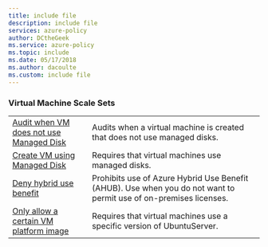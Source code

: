 ```yaml
---
title: include file
description: include file
services: azure-policy
author: DCtheGeek
ms.service: azure-policy
ms.topic: include
ms.date: 05/17/2018
ms.author: dacoulte
ms.custom: include file
---
```


### Virtual Machine Scale Sets

|  |  |
|---------|---------|
| [Audit when VM does not use Managed Disk](../articles/azure-policy/scripts/create-vm-managed-disk.md) | Audits when a virtual machine is created that does not use managed disks.|
| [Create VM using Managed Disk](../articles/azure-policy/scripts/use-managed-disk-vm.md) | Requires that virtual machines use managed disks.|
| [Deny hybrid use benefit](../articles/azure-policy/scripts/deny-hybrid-use.md) | Prohibits use of Azure Hybrid Use Benefit (AHUB). Use when you do not want to permit use of on-premises licenses. |
| [Only allow a certain VM platform image](../articles/azure-policy/scripts/allow-certain-vm-image.md) | Requires that virtual machines use a specific version of UbuntuServer. |
